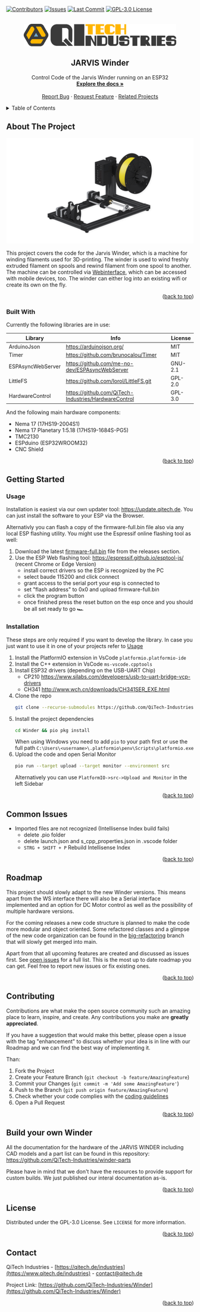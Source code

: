 <div id="top"></div>

<!-- PROJECT SHIELDS -->
[![Contributors][contributors-shield]][contributors-url]
[![Issues][issues-shield]][issues-url]
[![Last Commit][commit-shield]][commit-url]
[![GPL-3.0 License][license-shield]][license-url]

<!-- PROJECT LOGO -->
<br />
<div align="center">
  <a href="https://github.com/QiTech-Industries/Winder">
    <img src="images/logo.svg" alt="Logo" height="60">
  </a>

  <h2 align="center">JARVIS Winder</h2>

  <p align="center">
Control Code of the Jarvis Winder running on an ESP32
    <br />
    <a href="https://github.com/QiTech-Industries/Winder/tree/main/documentation"><strong>Explore the docs »</strong></a>
    <br />
    <br />
    <a href="https://github.com/QiTech-Industries/Winder/issues">Report Bug</a>
    ·
    <a href="https://github.com/QiTech-Industries/Winder/issues">Request Feature</a>
    ·
    <a href="https://github.com/QiTech-Industries">Related Projects</a>
  </p>
</div>



<!-- TABLE OF CONTENTS -->
<details>
  <summary>Table of Contents</summary>
  <ol>
    <li>
      <a href="#about-the-project">About The Project</a>
      <ul>
        <li><a href="#built-with">Built With</a></li>
      </ul>
    </li>
    <li>
      <a href="#getting-started">Getting Started</a>
      <ul>
        <li><a href="#usage">Usage</a></li>
        <li><a href="#installation">Installation</a></li>
      </ul>
    </li>
    <li><a href="#common-issues">Common Issues</a></li>
    <li><a href="#roadmap">Roadmap</a></li>
    <li><a href="#contributing">Contributing</a></li>
    <li><a href="#build-your-own-winder">Build your own Winder</a></li>
    <li><a href="#license">License</a></li>
    <li><a href="#contact">Contact</a></li>
  </ol>
</details>



<!-- ABOUT THE PROJECT -->
## About The Project

<div align="center">
  <a href="https://github.com/QiTech-Industries/Winder">
    <img src="images/winder.png" alt="Jarvis Winder">
  </a>
  </div>

This project covers the code for the Jarvis Winder, which is a machine for winding filaments used for 3D-printing. The winder is used to wind freshly extruded filament on spools and rewind filament from one spool to another. The machine can be controlled via [Webinterface](https://github.com/QiTech-Industries/WinderWebInterface), which can be accessed with mobile devices, too. The winder can either log into an existing wifi or create its own on the fly.

<p align="right">(<a href="#top">back to top</a>)</p>



### Built With

Currently the following libraries are in use:

| Library           | Info                                                 | License |
| ----------------- | ---------------------------------------------------- | ------- |
| ArduinoJson       | https://arduinojson.org/                             | MIT     |
| Timer             | https://github.com/brunocalou/Timer                  | MIT     |
| ESPAsyncWebServer | https://github.com/me-no-dev/ESPAsyncWebServer       | GNU-2.1 |
| LittleFS          | https://github.com/lorol/LittleFS.git                | GPL-2.0 |
| HardwareControl   | https://github.com/QiTech-Industries/HardwareControl | GPL-3.0 |

And the following main hardware components:
- Nema 17 (17HS19-2004S1)
- Nema 17 Planetary 1:5.18 (17HS19-1684S-PG5)
- TMC2130
- ESPduino (ESP32WROOM32)
- CNC Shield

<p align="right">(<a href="#top">back to top</a>)</p>



<!-- GETTING STARTED -->
## Getting Started

### Usage
Installation is easiest via our own updater tool: https://update.qitech.de. You can just install the software to your ESP via the Browser.

Alternativly you can flash a copy of the firmware-full.bin file also via any local ESP flashing utility. You might use the Espressif online flashing tool as well:

1. Download the latest [firmware-full.bin](https://github.com/QiTech-Industries/Winder/releases/tag/v0.0.1) file from the releases section.
2. Use the ESP Web flashing tool: https://espressif.github.io/esptool-js/ (recent Chrome or Edge Version)
    - install correct drivers so the ESP is recognized by the PC 
    - select baude 115200 and click connect
    - grant access to the serial port your esp is connected to
    - set "flash address" to 0x0 and upload firmware-full.bin
    - click the program button
    - once finished press the reset button on the esp once and you should be all set ready to go 🏎️

### Installation

These steps are only required if you want to develop the library. In case you just want to use it in one of your projects refer to [Usage](#usage)

1. Install the PlatformIO extension in VsCode `platformio.platformio-ide`
2. Install the C++ extension in VsCode `ms-vscode.cpptools`
3. Install ESP32 drivers (depending on the USB-UART Chip)
     - CP210 https://www.silabs.com/developers/usb-to-uart-bridge-vcp-drivers
     - CH341 http://www.wch.cn/downloads/CH341SER_EXE.html
4. Clone the repo
   ```sh
   git clone --recurse-submodules https://github.com/QiTech-Industries/Winder.git
   ```
5. Install the project dependencies
   ```sh
   cd Winder && pio pkg install
   ```
   When using Windows you need to add `pio` to your path first or use the full path `C:\Users\<username>\.platformio\penv\Scripts\platformio.exe`
6. Upload the code and open Serial Monitor
   ```sh
   pio run --target upload --target monitor --environment src
   ```
   Alternatively you can use `PlatformIO->src->Upload and Monitor` in the left Sidebar

<p align="right">(<a href="#top">back to top</a>)</p>

## Common Issues
- Imported files are not recognized (Intellisense Index build fails)
  - delete .pio folder
  - delete launch.json and s_cpp_properties.json in .vscode folder
  - `STRG + SHIFT + P` Rebuild Intellisense Index

<p align="right">(<a href="#top">back to top</a>)</p>

<!-- ROADMAP -->
## Roadmap
This project should slowly adapt to the new Winder versions. This means apart from the WS interface there will also be a Serial interface implemented and an option for DC Motor control as well as the possibility of multiple hardware versions.

For the coming releases a new code structure is planned to make the code more modular and object oriented. Some refactored classes and a glimpse of the new code organization can be found in the [big-refactoring](https://github.com/QiTech-Industries/Winder/tree/big-refactoring) branch that will slowly get merged into main.

Apart from that all upcoming features are created and discussed as issues first.
See [open issues](https://github.com/QiTech-Industries/Winder/issues) for a full list. This is the most up to date roadmap you can get. Feel free to report new issues or fix existing ones.

<p align="right">(<a href="#top">back to top</a>)</p>



<!-- CONTRIBUTING -->
## Contributing

Contributions are what make the open source community such an amazing place to learn, inspire, and create. Any contributions you make are **greatly appreciated**.

If you have a suggestion that would make this better, please open a issue with the tag "enhancement" to discuss whether your idea is in line with our Roadmap and we can find the best way of implementing it.

Than:

1. Fork the Project
2. Create your Feature Branch (`git checkout -b feature/AmazingFeature`)
3. Commit your Changes (`git commit -m 'Add some AmazingFeature'`)
4. Push to the Branch (`git push origin feature/AmazingFeature`)
5. Check whether your code complies with the [coding guidelines](documentation/coding_conventions.md)
6. Open a Pull Request

<p align="right">(<a href="#top">back to top</a>)</p>


<!-- Build your own Winder -->
## Build your own Winder

All the documentation for the hardware of the JARVIS WINDER including CAD models and a part list can be found in this repository: https://github.com/QiTech-Industries/winder-parts

Please have in mind that we don't have the resources to provide support for custom builds. We just published our interal documentation as-is.

<p align="right">(<a href="#top">back to top</a>)</p>


<!-- LICENSE -->
## License

Distributed under the GPL-3.0 License. See `LICENSE` for more information.

<p align="right">(<a href="#top">back to top</a>)</p>



<!-- CONTACT -->
## Contact

QiTech Industries - [https://qitech.de/industries](https://www.qitech.de/industries) - contact@qitech.de

Project Link: [https://github.com/QiTech-Industries/Winder](https://github.com/QiTech-Industries/Winder)

<p align="right">(<a href="#top">back to top</a>)</p>

<!-- MARKDOWN LINKS & IMAGES -->
<!-- https://www.markdownguide.org/basic-syntax/#reference-style-links -->
[contributors-shield]: https://img.shields.io/github/contributors/QiTech-Industries/Winder?style=for-the-badge
[contributors-url]: https://github.com/QiTech-Industries/Winder/graphs/contributors

[commit-shield]: https://img.shields.io/github/last-commit/QiTech-Industries/Winder?style=for-the-badge
[commit-url]: https://github.com/QiTech-Industries/Winder/commits

[issues-shield]: https://img.shields.io/github/issues/QiTech-Industries/Winder?style=for-the-badge
[issues-url]: https://github.com/QiTech-Industries/Winder/issues

[license-shield]: https://img.shields.io/github/license/QiTech-Industries/Winder?style=for-the-badge
[license-url]: https://github.com/QiTech-Industries/Winder/blob/main/LICENSE
